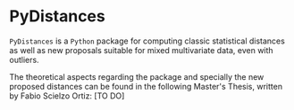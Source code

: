 # PyDistances

`PyDistances` is a `Python` package for computing classic statistical distances as well as new proposals suitable for mixed multivariate data, even with outliers.

The theoretical aspects regarding the package and specially the new proposed distances can be found in the following Master's Thesis, written by Fabio Scielzo Ortiz: [TO DO]

```{tableofcontents}
```
